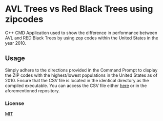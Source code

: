 # AVL Trees vs Red Black Trees using zipcodes

C++ CMD Application used to show the difference in performance between AVL and RED Black Trees by using zop codes within the United States in the year 2010.

## Usage

Simply adhere to the directions provided in the Command Prompt to display the ZIP codes with the highest/lowest populations in the United States as of 2010. Ensure that the CSV file is located in the identical directory as the compiled executable. You can access the CSV file either [here](https://www.kaggle.com/census/us-population-by-zip-code/data?select=population_by_zip_2010.csv) or in the aforementioned repository.

### License

[MIT](https://choosealicense.com/licenses/mit/)






